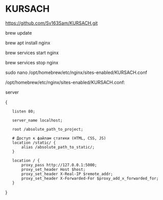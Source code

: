 # KURSACH

https://github.com/Sv163Sam/KURSACH.git

brew update

brew apt install nginx

brew services start nginx 

brew services stop nginx

sudo nano /opt/homebrew/etc/nginx/sites-enabled/KURSACH.conf

/opt/homebrew/etc/nginx/sites-enabled/KURSACH.conf: 


server 

{

       listen 80; 
       
       server_name localhost;
       
       root /absolute_path_to_project; 

       # Доступ к файлам статики (HTML, CSS, JS)
       location /static/ {
           alias /absolute_path_to_static/;
       }

       location / {
           proxy_pass http://127.0.0.1:5000; 
           proxy_set_header Host $host;
           proxy_set_header X-Real-IP $remote_addr;
           proxy_set_header X-Forwarded-For $proxy_add_x_forwarded_for;
       }
   }

